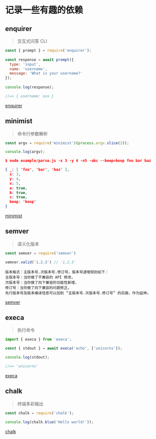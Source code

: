 # 记录一些有趣的依赖

## enquirer

>交互式问答 CLI

```javascript
const { prompt } = require('enquirer');
 
const response = await prompt({
  type: 'input',
  name: 'username',
  message: 'What is your username?'
});
 
console.log(response);

//=> { username: xxx }
```

[enquirer](https://www.npmjs.com/package/enquirer)

## minimist

>命令行参数解析

```javascript
const argv = require('minimist')(process.argv.slice(2));

console.log(argv);
```

```json lines
$ node example/parse.js -x 3 -y 4 -n5 -abc --beep=boop foo bar baz

{ _: [ 'foo', 'bar', 'baz' ],
  x: 3,
  y: 4,
  n: 5,
  a: true,
  b: true,
  c: true,
  beep: 'boop' 
}
```

[minimist](https://www.npmjs.com/package/minimist)

## semver

>语义化版本

```javascript
const semver = require('semver')

semver.valid('1.2.3') // '1.2.3'
```

```text
版本格式：主版本号.次版本号.修订号，版本号递增规则如下：
主版本号：当你做了不兼容的 API 修改，
次版本号：当你做了向下兼容的功能性新增，
修订号：当你做了向下兼容的问题修正。
先行版本号及版本编译信息可以加到 “主版本号.次版本号.修订号” 的后面，作为延伸。
```

[semver](https://www.npmjs.com/package/semver)

## execa

>执行命令

```javascript
import { execa } from 'execa';

const { stdout } = await execa('echo', ['unicorns']);

console.log(stdout);

//=> 'unicorns'
```

[execa](https://www.npmjs.com/package/execa)

## chalk

>终端多彩输出

```javascript
const chalk = require('chalk');

console.log(chalk.blue('Hello world!'));
```

[chalk](https://www.npmjs.com/package/chalk/v/4.1.2)